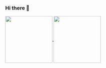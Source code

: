 ### Hi there 👋
<a href="https://github.com/unknown6656">
  <img align="center" src="https://github-readme-stats.vercel.app/api?username=domenpigeon&show_icons=true&include_all_commits=true" height="150"/>
</a>
<a href="https://github.com/unknown6656">
  <img align="center" src="https://github-readme-stats.vercel.app/api/top-langs/?username=domenpigeon&layout=compact" height="150"/>
</a>


<!--
**DomenPigeon/DomenPigeon** is a ✨ _special_ ✨ repository because its `README.md` (this file) appears on your GitHub profile.

Here are some ideas to get you started:

- 🔭 I’m currently working on ...
- 🌱 I’m currently learning ...
- 👯 I’m looking to collaborate on ...
- 🤔 I’m looking for help with ...
- 💬 Ask me about ...
- 📫 How to reach me: ...
- 😄 Pronouns: ...
- ⚡ Fun fact: ...
-->
